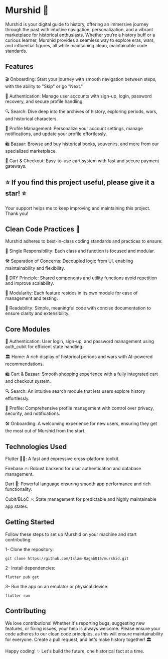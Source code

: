# Murshid 📜

Murshid is your digital guide to history, offering an immersive journey through the past with intuitive navigation, personalization, and a vibrant marketplace for historical enthusiasts. Whether you’re a history buff or a curious learner, Murshid provides a seamless way to explore eras, wars, and influential figures, all while maintaining clean, maintainable code standards.


 ## Features

🎬 Onboarding: Start your journey with smooth navigation between steps, with the ability to "Skip" or go "Next."

🔐 Authentication: Manage user accounts with sign-up, login, password recovery, and secure profile handling.

🔍 Search: Dive deep into the archives of history, exploring periods, wars, and historical characters.

👤 Profile Management: Personalize your account settings, manage notifications, and update your profile effortlessly.

🛍️ Bazaar: Browse and buy historical books, souvenirs, and more from our specialized marketplace.

🛒 Cart & Checkout: Easy-to-use cart system with fast and secure payment gateways.


## ⭐️ If you find this project useful, please give it a star! ⭐️
Your support helps me to keep improving and maintaining this project. Thank you!


 ## Clean Code Practices 🧹

Murshid adheres to best-in-class coding standards and practices to ensure:

🔄 Single Responsibility: Each class and function is focused and modular.

🛠️ Separation of Concerns: Decoupled logic from UI, enabling maintainability and flexibility.

🔄 DRY Principle: Shared components and utility functions avoid repetition and improve scalability.

🧩 Modularity: Each feature resides in its own module for ease of management and testing.

📖 Readability: Simple, meaningful code with concise documentation to ensure clarity and extensibility.


 ## Core Modules

🔐 Authentication: User login, sign-up, and password management using auth_cubit for efficient state handling.

🏛️ Home: A rich display of historical periods and wars with AI-powered recommendations.

🛍️ Cart & Bazaar: Smooth shopping experience with a fully integrated cart and checkout system.

🔍 Search: An intuitive search module that lets users explore history effortlessly.

👤 Profile: Comprehensive profile management with control over privacy, security, and notifications.

🛠️ Onboarding: A welcoming experience for new users, ensuring they get the most out of Murshid from the start.


 ## Technologies Used

Flutter 🧑‍🎨: A fast and expressive cross-platform toolkit.

Firebase 🔥: Robust backend for user authentication and database management.

Dart 🏹: Powerful language ensuring smooth app performance and rich functionality.

Cubit/BLoC ⚡: State management for predictable and highly maintainable app states.


 ## Getting Started

Follow these steps to set up Murshid on your machine and start contributing:


1- Clone the repository:

    git clone https://github.com/Islam-Ragab015/murshid.git
    
2- Install dependencies:

    flutter pub get
    
3- Run the app on an emulator or physical device:

    flutter run


 ## Contributing

We love contributions! Whether it's reporting bugs, suggesting new features, or fixing issues, your help is always welcome. Please ensure your code adheres to our clean code principles, as this will ensure maintainability for everyone. Create a pull request, and let's make history together! 🏛️


Happy coding! ✨ Let's build the future, one historical fact at a time.
